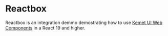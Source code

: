 # Reactbox

Reactbox is an integration demmo demostrating how to use [Kemet UI Web Components](https://kemet.dev) in a React 19 and higher.